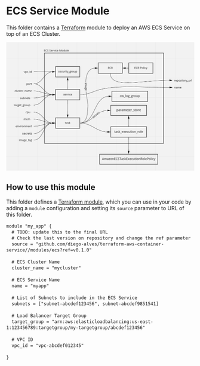 # ECS Service Module

This folder contains a [Terraform](https://terraform.io) module to deploy an AWS ECS Service on top of an ECS Cluster.

![Diagram](./diagram.png)

## How to use this module

This folder defines a [Terraform module](https://www.terraform.io/docs/modules/usage.html), which you can use in your code by adding a `module` configuration and setting its `source` parameter to URL of this folder.

```hcl
module "my_app" {
  # TODO: update this to the final URL
  # Check the last version on repository and change the ref parameter
  source = "github.com/diego-alves/terraform-aws-container-service//modules/ecs?ref=v0.1.0"

  # ECS Cluster Name
  cluster_name = "mycluster"
 
  # ECS Service Name
  name = "myapp"

  # List of Subnets to include in the ECS Service
  subnets = ["subnet-abcdef123456", subnet-abcdef9851541]

  # Load Balancer Target Group
  target_group = "arn:aws:elasticloadbalancing:us-east-1:123456789:targetgroup/my-targetgroup/abcdef123456"

  # VPC ID
  vpc_id = "vpc-abcdef012345"

}
```

